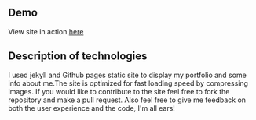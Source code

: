 ## Demo
View site in action [here](https://www.feargalwalsh.com/)
## Description of technologies
I used jekyll and Github pages static site to display my portfolio and some info about me.The site is optimized for fast loading speed by compressing images. If you would like to contribute to the site feel free to fork the repository and make a pull request. Also feel free to give me feedback on both the user experience and the code, I'm all ears!
